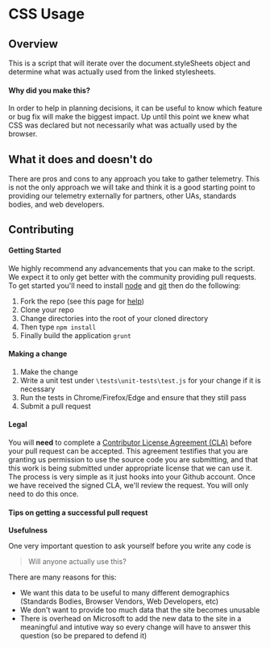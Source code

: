 CSS Usage
=========

Overview
--------

This is a script that will iterate over the document.styleSheets object and determine what was actually used from the linked stylesheets.

#### Why did you make this?

In order to help in planning decisions, it can be useful to know which feature or bug fix will make the biggest impact.
Up until this point we knew what CSS was declared but not necessarily what was actually used by the browser.

What it does and doesn't do
---------------------------

There are pros and cons to any approach you take to gather telemetry.
This is not the only approach we will take and think it is a good starting point to providing our telemetry externally
for partners, other UAs, standards bodies, and web developers.

Contributing
------------

#### Getting Started

We highly recommend any advancements that you can make to the script. We expect it to only get better with the community providing pull requests.
To get started you'll need to install [node](https://nodejs.org/) and [git](http://www.git-scm.com/) then do the following:

1. Fork the repo (see this page for [help](https://help.github.com/articles/fork-a-repo/))
2. Clone your repo
3. Change directories into the root of your cloned directory
4. Then type `npm install`
5. Finally build the application `grunt`

#### Making a change

1. Make the change
2. Write a unit test under `\tests\unit-tests\test.js` for your change if it is necessary
3. Run the tests in Chrome/Firefox/Edge and ensure that they still pass
4. Submit a pull request

#### Legal

You will **need** to complete a [Contributor License Agreement (CLA)](https://cla.microsoft.com) before your pull request can be accepted. This agreement testifies that you are granting us permission to use the source code you are submitting, and that this work is being submitted under appropriate license that we can use it. The process is very simple as it just hooks into your Github account. Once we have received the signed CLA, we'll review the request. You will only need to do this once.

#### Tips on getting a successful pull request

**Usefulness**

One very important question to ask yourself before you write any code is
> Will anyone actually use this?

There are many reasons for this:
  * We want this data to be useful to many different demographics (Standards Bodies, Browser Vendors, Web Developers, etc)
  * We don't want to provide too much data that the site becomes unusable
  * There is overhead on Microsoft to add the new data to the site in a meaningful and intutive way so every change will have to answer this question (so be prepared to defend it)
